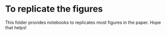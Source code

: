 # To replicate the figures

This folder provides notebooks to replicates most figures in the paper. Hope that helps!